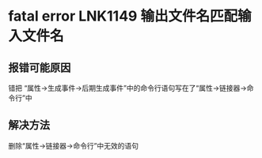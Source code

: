 # fatal error LNK1149 输出文件名匹配输入文件名
## 报错可能原因
错把 “属性->生成事件->后期生成事件”中的命令行语句写在了“属性->链接器->命令行”中
## 解决方法
删除“属性->链接器->命令行”中无效的语句